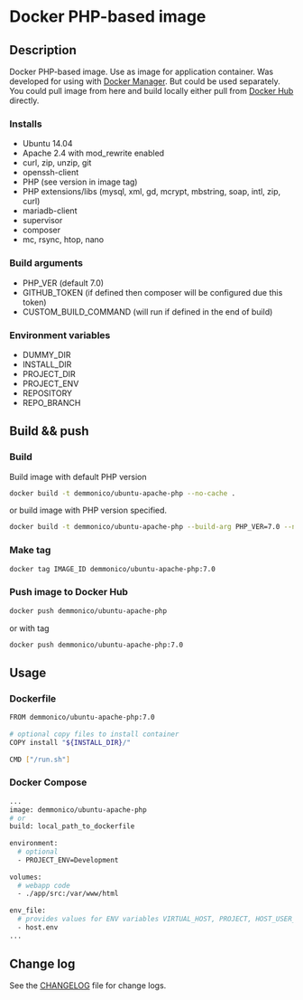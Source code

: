 # Docker PHP-based image

## Description

Docker PHP-based image. Use as image for application container.
Was developed for using with [Docker Manager](https://github.com/demmonico/docker-manager/). 
But could be used separately.
You could pull image from here and build locally either pull from [Docker Hub](https://hub.docker.com/r/demmonico/ubuntu-apache-php/) directly.


### Installs

- Ubuntu 14.04
- Apache 2.4 with mod_rewrite enabled
- curl, zip, unzip, git
- openssh-client
- PHP (see version in image tag)
- PHP extensions/libs (mysql, xml, gd, mcrypt, mbstring, soap, intl, zip, curl)
- mariadb-client
- supervisor
- composer
- mc, rsync, htop, nano


### Build arguments

- PHP_VER (default 7.0)
- GITHUB_TOKEN (if defined then composer will be configured due this token)
- CUSTOM_BUILD_COMMAND (will run if defined in the end of build)


### Environment variables

- DUMMY_DIR
- INSTALL_DIR
- PROJECT_DIR
- PROJECT_ENV
- REPOSITORY
- REPO_BRANCH


## Build && push

### Build

Build image with default PHP version
```sh
docker build -t demmonico/ubuntu-apache-php --no-cache .
```
or build image with PHP version specified.
```sh
docker build -t demmonico/ubuntu-apache-php --build-arg PHP_VER=7.0 --no-cache .
```

### Make tag

```sh
docker tag IMAGE_ID demmonico/ubuntu-apache-php:7.0
```

### Push image to Docker Hub

```sh
docker push demmonico/ubuntu-apache-php
```
or with tag
```sh
docker push demmonico/ubuntu-apache-php:7.0
```


## Usage

### Dockerfile

```sh
FROM demmonico/ubuntu-apache-php:7.0
  
# optional copy files to install container
COPY install "${INSTALL_DIR}/"
  
CMD ["/run.sh"]
```

### Docker Compose

```sh
...
image: demmonico/ubuntu-apache-php
# or
build: local_path_to_dockerfile
  
environment:
  # optional
  - PROJECT_ENV=Development
  
volumes:
  # webapp code
  - ./app/src:/var/www/html
  
env_file:
  # provides values for ENV variables VIRTUAL_HOST, PROJECT, HOST_USER_NAME, HOST_USER_ID
  - host.env
...
```


## Change log

See the [CHANGELOG](CHANGELOG.md) file for change logs.
